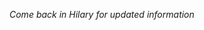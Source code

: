 <!--
.. title: Financial Econometrics II: Week 2
.. slug: hilary-term-2
.. date: 2020-11-27 17:51:04 UTC
.. tags: teaching, mfe
.. category: teaching 
.. link: 
.. description: Teaching resources for MFE Financial Econometrics II Week 2
.. type: text
.. jumbotron_color: #002147
.. jumbotron_light: True
.. jumbotron: MFE Financial Econometrics II: Week 2
.. jumbotron_text: Teaching material from Week 2.
-->
*Come back in Hilary for updated information*
